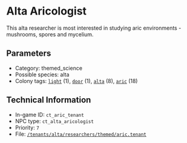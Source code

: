 # Alta Aricologist

This alta researcher is most interested in studying aric environments - mushrooms, spores and mycelium.

## Parameters

- Category: themed_science
- Possible species: alta
- Colony tags: [`light`](https://ceterai.github.io/MyEnternia/Wiki/Tags/Light) (1), [`door`](https://ceterai.github.io/MyEnternia/Wiki/Tags/Door) (1), [`alta`](https://ceterai.github.io/MyEnternia/Wiki/Tags/Alta) (8), [`aric`](https://ceterai.github.io/MyEnternia/Wiki/Tags/Aric) (18)

## Technical Information

- In-game ID: `ct_aric_tenant`
- NPC type: `ct_alta_aricologist`
- Priority: `7`
- File: [`/tenants/alta/researchers/themed/aric.tenant`](https://github.com/Ceterai/Enternia/blob/main/tenants/alta/researchers/themed/aric.tenant)
